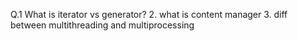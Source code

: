 Q.1 What is iterator vs generator?
2. what is content manager
3. diff between multithreading and multiprocessing